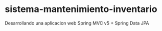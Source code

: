 # sistema-mantenimiento-inventario
Desarrollando una aplicacion web Spring MVC v5 + Spring Data JPA
